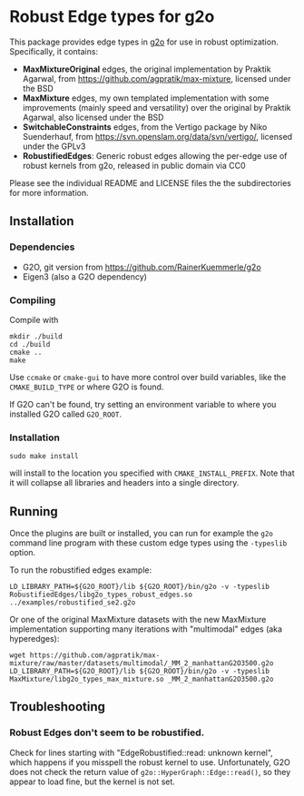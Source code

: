 # Robust Edge types for g2o

This package provides edge types in [g2o](https://github.com/RainerKuemmerle/g2o) for use in robust optimization. Specifically, it contains:

- **MaxMixtureOriginal** edges, the original implementation by Praktik Agarwal, from https://github.com/agpratik/max-mixture, licensed under the BSD
- **MaxMixture** edges, my own templated implementation with some improvements (mainly speed and versatility) over the original by Praktik Agarwal, also licensed under the BSD
- **SwitchableConstraints** edges, from the Vertigo package by Niko Suenderhauf, from https://svn.openslam.org/data/svn/vertigo/, licensed under the GPLv3
- **RobustifiedEdges**: Generic robust edges allowing the per-edge use of robust kernels from g2o, released in public domain via CC0

Please see the individual README and LICENSE files the the subdirectories for more information.

## Installation

### Dependencies

- G2O, git version from https://github.com/RainerKuemmerle/g2o
- Eigen3 (also a G2O dependency)

### Compiling

Compile with

```
mkdir ./build
cd ./build
cmake ..
make
```

Use `ccmake` or `cmake-gui` to have more control over build variables, like the `CMAKE_BUILD_TYPE` or where G2O is found.

If G2O can't be found, try setting an environment variable to where you installed G2O called `G2O_ROOT`.

### Installation

```
sudo make install
```
will install to the location you specified with `CMAKE_INSTALL_PREFIX`. Note that it will collapse all libraries and headers into a single directory.


## Running

Once the plugins are built or installed, you can run for example the `g2o` command line program with these custom edge types using the `-typeslib` option.

To run the robustified edges example:

```
LD_LIBRARY_PATH=${G2O_ROOT}/lib ${G2O_ROOT}/bin/g2o -v -typeslib RobustifiedEdges/libg2o_types_robust_edges.so ../examples/robustified_se2.g2o
````

Or one of the original MaxMixture datasets with the new MaxMixture implementation supporting many iterations with "multimodal" edges (aka hyperedges):
```
wget https://github.com/agpratik/max-mixture/raw/master/datasets/multimodal/_MM_2_manhattanG2O3500.g2o
LD_LIBRARY_PATH=${G2O_ROOT}/lib ${G2O_ROOT}/bin/g2o -v -typeslib MaxMixture/libg2o_types_max_mixture.so _MM_2_manhattanG2O3500.g2o
```

## Troubleshooting

### Robust Edges don't seem to be robustified.

Check for lines starting with "EdgeRobustified::read: unknown kernel", which happens if you misspell the robust kernel to use. Unfortunately, G2O does not check the return value of `g2o::HyperGraph::Edge::read()`, so they appear to load fine, but the kernel is not set.
